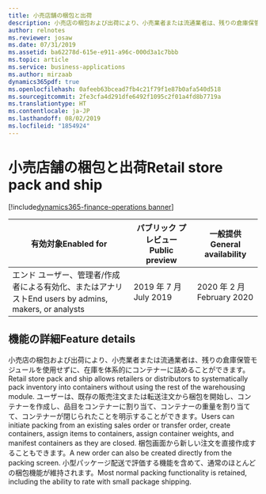 ```yaml
---
title: 小売店舗の梱包と出荷
description: 小売店の梱包および出荷により、小売業者または流通業者は、残りの倉庫保管モジュールを使用せずに、在庫を体系的にコンテナーに詰めることができます。
author: relnotes
ms.reviewer: josaw
ms.date: 07/31/2019
ms.assetid: ba62278d-615e-e911-a96c-000d3a1c7bbb
ms.topic: article
ms.service: business-applications
ms.author: mirzaab
dynamics365pdf: true
ms.openlocfilehash: 0afeeb63bcead7fb4c21f79f1e87b0afa540d518
ms.sourcegitcommit: 2fe3cfa4d291dfe6492f1095c2f01a4fd8b7719a
ms.translationtype: HT
ms.contentlocale: ja-JP
ms.lasthandoff: 08/02/2019
ms.locfileid: "1854924"
---
```

# <a name="retail-store-pack-and-ship"></a><span data-ttu-id="4e843-103">小売店舗の梱包と出荷</span><span class="sxs-lookup"><span data-stu-id="4e843-103">Retail store pack and ship</span></span>
[!include[dynamics365-finance-operations banner](../includes/dynamics365-finance-operations.md)]

| <span data-ttu-id="4e843-104">有効対象</span><span class="sxs-lookup"><span data-stu-id="4e843-104">Enabled for</span></span>    |  <span data-ttu-id="4e843-105">パブリック プレビュー</span><span class="sxs-lookup"><span data-stu-id="4e843-105">Public preview</span></span> | <span data-ttu-id="4e843-106">一般提供</span><span class="sxs-lookup"><span data-stu-id="4e843-106">General availability</span></span> | 
| ---------- | ---------- |---------- |
|<span data-ttu-id="4e843-107">エンド ユーザー、管理者/作成者による有効化、またはアナリスト</span><span class="sxs-lookup"><span data-stu-id="4e843-107">End users by admins, makers, or analysts</span></span>|<span data-ttu-id="4e843-108">2019 年 7 月</span><span class="sxs-lookup"><span data-stu-id="4e843-108">July 2019</span></span>| <span data-ttu-id="4e843-109">2020 年 2 月</span><span class="sxs-lookup"><span data-stu-id="4e843-109">February 2020</span></span>|






## <a name="feature-details"></a><span data-ttu-id="4e843-110">機能の詳細</span><span class="sxs-lookup"><span data-stu-id="4e843-110">Feature details</span></span>
<!--feature detail start -->
<span data-ttu-id="4e843-111">小売店の梱包および出荷により、小売業者または流通業者は、残りの倉庫保管モジュールを使用せずに、在庫を体系的にコンテナーに詰めることができます。</span><span class="sxs-lookup"><span data-stu-id="4e843-111">Retail store pack and ship allows retailers or distributors to systematically pack inventory into containers without using the rest of the warehousing module.</span></span> <span data-ttu-id="4e843-112">ユーザーは、既存の販売注文または転送注文から梱包を開始し、コンテナーを作成し、品目をコンテナーに割り当て、コンテナーの重量を割り当てて、コンテナーが閉じられたことを明示することができます。</span><span class="sxs-lookup"><span data-stu-id="4e843-112">Users can initiate packing from an existing sales order or transfer order, create containers, assign items to containers, assign container weights, and manifest containers as they are closed.</span></span> <span data-ttu-id="4e843-113">梱包画面から新しい注文を直接作成することもできます。</span><span class="sxs-lookup"><span data-stu-id="4e843-113">A new order can also be created directly from the packing screen.</span></span> <span data-ttu-id="4e843-114">小型パッケージ配送で評価する機能を含めて、通常のほとんどの梱包機能が維持されます。</span><span class="sxs-lookup"><span data-stu-id="4e843-114">Most normal packing functionality is retained, including the ability to rate with small package shipping.</span></span>
<!--feature detail end -->











